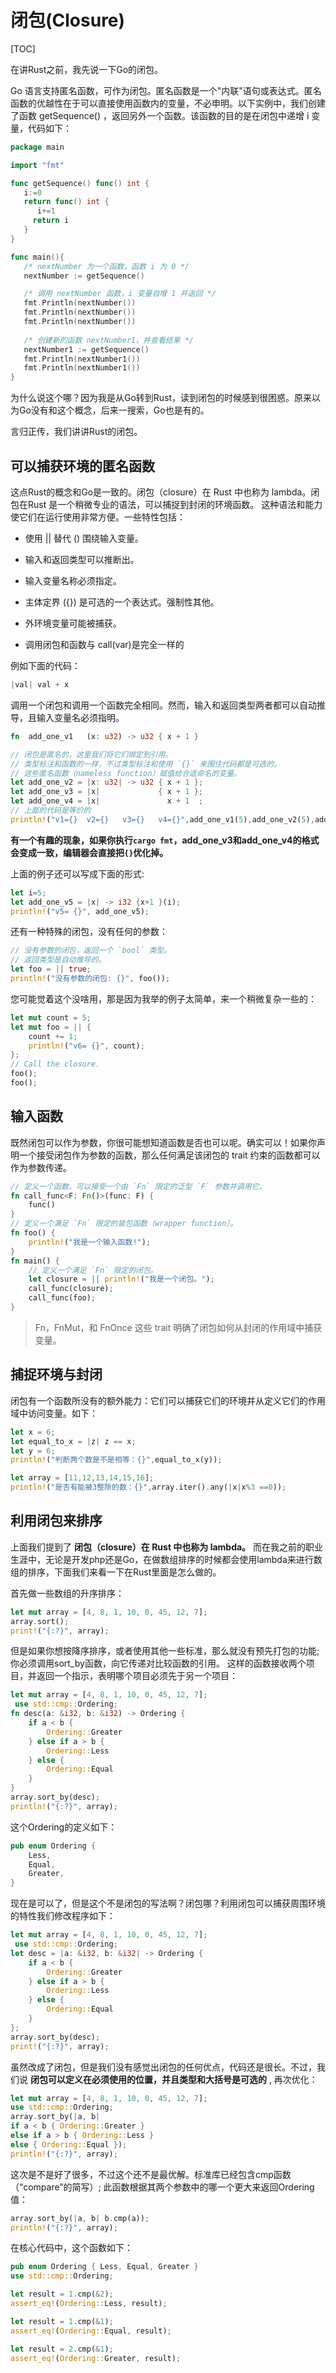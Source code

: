 # 闭包(Closure)

[TOC]

在讲Rust之前，我先说一下Go的闭包。

Go 语言支持匿名函数，可作为闭包。匿名函数是一个"内联"语句或表达式。匿名函数的优越性在于可以直接使用函数内的变量，不必申明。以下实例中，我们创建了函数 getSequence() ，返回另外一个函数。该函数的目的是在闭包中递增 i 变量，代码如下：

```go
package main

import "fmt"

func getSequence() func() int {
   i:=0
   return func() int {
      i+=1
     return i  
   }
}

func main(){
   /* nextNumber 为一个函数，函数 i 为 0 */
   nextNumber := getSequence()  

   /* 调用 nextNumber 函数，i 变量自增 1 并返回 */
   fmt.Println(nextNumber())
   fmt.Println(nextNumber())
   fmt.Println(nextNumber())
   
   /* 创建新的函数 nextNumber1，并查看结果 */
   nextNumber1 := getSequence()  
   fmt.Println(nextNumber1())
   fmt.Println(nextNumber1())
}
```

为什么说这个哪？因为我是从Go转到Rust，读到闭包的时候感到很困惑。原来以为Go没有和这个概念，后来一搜索，Go也是有的。

言归正传，我们讲讲Rust的闭包。

## 可以捕获环境的匿名函数
这点Rust的概念和Go是一致的。闭包（closure）在 Rust 中也称为 lambda。闭包在Rust 是一个稍微专业的语法，可以捕捉到封闭的环境函数。 这种语法和能力使它们在运行使用非常方便。一些特性包括：

	
- 使用 || 替代 () 围绕输入变量。
	
- 输入和返回类型可以推断出。
	
- 输入变量名称必须指定。
	
- 主体定界 ({}) 是可选的一个表达式。强制性其他。
	
- 外环境变量可能被捕获。
	
- 调用闭包和函数与 call(var)是完全一样的

例如下面的代码：

```rust
|val| val + x
```

调用一个闭包和调用一个函数完全相同。然而，输入和返回类型两者都可以自动推导，且输入变量名必须指明。

```rust
fn  add_one_v1   (x: u32) -> u32 { x + 1 }

// 闭包是匿名的，这里我们将它们绑定到引用。
// 类型标注和函数的一样，不过类型标注和使用 `{}` 来围住代码都是可选的。
// 这些匿名函数（nameless function）赋值给合适命名的变量。
let add_one_v2 = |x: u32| -> u32 { x + 1 };
let add_one_v3 = |x|             { x + 1 };
let add_one_v4 = |x|               x + 1  ;
// 上面的代码是等价的
println!("v1={}  v2={}   v3={}   v4={}",add_one_v1(5),add_one_v2(5),add_one_v3(5),add_one_v4(5));
```

__有一个有趣的现象，如果你执行`cargo fmt`，add_one_v3和add_one_v4的格式会变成一致，编辑器会直接把`{}`优化掉。__

上面的例子还可以写成下面的形式:
```rust
let i=5;
let add_one_v5 = |x| -> i32 {x+1 }(i);
println!("v5= {}", add_one_v5);
```

还有一种特殊的闭包，没有任何的参数：

```rust
// 没有参数的闭包，返回一个 `bool` 类型。
// 返回类型是自动推导的。
let foo = || true;
println!("没有参数的闭包: {}", foo());
```
您可能觉着这个没啥用，那是因为我举的例子太简单，来一个稍微复杂一些的：

```rust
let mut count = 5;
let mut foo = || {
    count += 1;
    println!("v6= {}", count);
};
// Call the closure.
foo();
foo();
```

## 输入函数

既然闭包可以作为参数，你很可能想知道函数是否也可以呢。确实可以！如果你声明一个接受闭包作为参数的函数，那么任何满足该闭包的 trait 约束的函数都可以作为参数传递。

```rust
// 定义一个函数，可以接受一个由 `Fn` 限定的泛型 `F` 参数并调用它。
fn call_func<F: Fn()>(func: F) {
    func()
}
// 定义一个满足 `Fn` 限定的装包函数（wrapper function）。
fn foo() {
    println!("我是一个输入函数!");
}
fn main() {
    // 定义一个满足 `Fn` 限定的闭包。
    let closure = || println!("我是一个闭包。");
    call_func(closure);
    call_func(foo);
}
```

> Fn，FnMut，和 FnOnce 这些 trait 明确了闭包如何从封闭的作用域中捕获变量。


## 捕捉环境与封闭

闭包有一个函数所没有的额外能力：它们可以捕获它们的环境并从定义它们的作用域中访问变量。如下：
```rust
let x = 6;
let equal_to_x = |z| z == x;
let y = 6;
println!("判断两个数是不是相等：{}",equal_to_x(y));

let array = [11,12,13,14,15,16];
println!("是否有能被3整除的数：{}",array.iter().any(|x|x%3 ==0));
```

## 利用闭包来排序

上面我们提到了 **闭包（closure）在 Rust 中也称为 lambda。** 而在我之前的职业生涯中，无论是开发php还是Go，在做数组排序的时候都会使用lambda来进行数组的排序，下面我们来看一下在Rust里面是怎么做的。

首先做一些数组的升序排序：

```rust
let mut array = [4, 8, 1, 10, 0, 45, 12, 7];
array.sort();
print!("{:?}", array);
```

但是如果你想按降序排序，或者使用其他一些标准，那么就没有预先打包的功能; 你必须调用sort_by函数，向它传递对比较函数的引用。 这样的函数接收两个项目，并返回一个指示，表明哪个项目必须先于另一个项目：

```rust
let mut array = [4, 8, 1, 10, 0, 45, 12, 7];
 use std::cmp::Ordering;
fn desc(a: &i32, b: &i32) -> Ordering {
    if a < b {
        Ordering::Greater
    } else if a > b {
        Ordering::Less
    } else {
        Ordering::Equal
    }
}
array.sort_by(desc);
println!("{:?}", array);
```

这个Ordering的定义如下：
```rust
pub enum Ordering {
    Less,
    Equal,
    Greater,
}

```

现在是可以了，但是这个不是闭包的写法啊？闭包哪？利用闭包可以捕获周围环境的特性我们修改程序如下：

```rust
let mut array = [4, 8, 1, 10, 0, 45, 12, 7];
 use std::cmp::Ordering;
let desc = |a: &i32, b: &i32| -> Ordering {
    if a < b {
        Ordering::Greater
    } else if a > b {
        Ordering::Less
    } else {
        Ordering::Equal
    }
};
array.sort_by(desc);
print!("{:?}", array);
```

虽然改成了闭包，但是我们没有感觉出闭包的任何优点，代码还是很长。不过，我们说 **闭包可以定义在必须使用的位置，并且类型和大括号是可选的** , 再次优化：

```rust
let mut array = [4, 8, 1, 10, 0, 45, 12, 7];
use std::cmp::Ordering;
array.sort_by(|a, b|
if a < b { Ordering::Greater }
else if a > b { Ordering::Less }
else { Ordering::Equal });
println!("{:?}", array);
```

这次是不是好了很多，不过这个还不是最优解。标准库已经包含cmp函数（“compare”的简写）; 此函数根据其两个参数中的哪一个更大来返回Ordering值：

```rust
array.sort_by(|a, b| b.cmp(a));
println!("{:?}", array);
```

在核心代码中，这个函数如下：

```rust
pub enum Ordering { Less, Equal, Greater }
use std::cmp::Ordering;

let result = 1.cmp(&2);
assert_eq!(Ordering::Less, result);

let result = 1.cmp(&1);
assert_eq!(Ordering::Equal, result);

let result = 2.cmp(&1);
assert_eq!(Ordering::Greater, result);
```